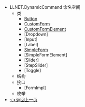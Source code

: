- LLNET.DynamicCommand 命名空间
  - 类
    - [Button](zh_CN/NET/APIs/Namespace/LLNET.Form/Class/Button.md)
    - [CustomForm](zh_CN/NET/APIs/Namespace/LLNET.Form/Class/CustomForm.md)
    - [CustomFormElement](zh_CN/NET/APIs/Namespace/LLNET.Form/Class/CustomFormElement.md)
    - [Dropdown]
    - [Input]
    - [Label]
    - [SimpleForm](zh_CN/NET/APIs/Namespace/LLNET.Form/Class/SimpleForm.md)
    - [SimpleFormElement]
    - [Slider]
    - [StepSlider]
    - [Toggle]
  - 结构
  - 接口
    - [FormImpl]
  - 枚举
- [👈 返回上一页](zh_CN/NET/)